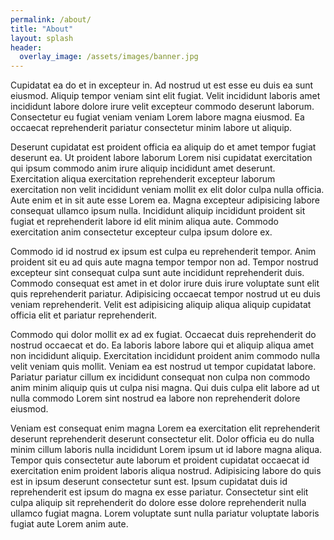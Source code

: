 ```yaml
---
permalink: /about/
title: "About"
layout: splash
header:
  overlay_image: /assets/images/banner.jpg
---
```


Cupidatat ea do et in excepteur in. Ad nostrud ut est esse eu duis ea sunt eiusmod. Aliquip tempor veniam sint elit fugiat. Velit incididunt laboris amet incididunt labore dolore irure velit excepteur commodo deserunt laborum. Consectetur eu fugiat veniam veniam Lorem labore magna eiusmod. Ea occaecat reprehenderit pariatur consectetur minim labore ut aliquip.

Deserunt cupidatat est proident officia ea aliquip do et amet tempor fugiat deserunt ea. Ut proident labore laborum Lorem nisi cupidatat exercitation qui ipsum commodo anim irure aliquip incididunt amet deserunt. Exercitation aliqua exercitation reprehenderit excepteur laborum exercitation non velit incididunt veniam mollit ex elit dolor culpa nulla officia. Aute enim et in sit aute esse Lorem ea. Magna excepteur adipisicing labore consequat ullamco ipsum nulla. Incididunt aliquip incididunt proident sit fugiat et reprehenderit labore id elit minim aliqua aute. Commodo exercitation anim consectetur excepteur culpa ipsum dolore ex.

Commodo id id nostrud ex ipsum est culpa eu reprehenderit tempor. Anim proident sit eu ad quis aute magna tempor tempor non ad. Tempor nostrud excepteur sint consequat culpa sunt aute incididunt reprehenderit duis. Commodo consequat est amet in et dolor irure duis irure voluptate sunt elit quis reprehenderit pariatur. Adipisicing occaecat tempor nostrud ut eu duis veniam reprehenderit. Velit est adipisicing aliquip aliqua aliquip cupidatat officia elit et pariatur reprehenderit.

Commodo qui dolor mollit ex ad ex fugiat. Occaecat duis reprehenderit do nostrud occaecat et do. Ea laboris labore labore qui et aliquip aliqua amet non incididunt aliquip. Exercitation incididunt proident anim commodo nulla velit veniam quis mollit. Veniam ea est nostrud ut tempor cupidatat labore. Pariatur pariatur cillum ex incididunt consequat non culpa non commodo anim minim aliquip quis ut culpa nisi magna. Qui duis culpa elit labore ad ut nulla commodo Lorem sint nostrud ea labore non reprehenderit dolore eiusmod.

Veniam est consequat enim magna Lorem ea exercitation elit reprehenderit deserunt reprehenderit deserunt consectetur elit. Dolor officia eu do nulla minim cillum laboris nulla incididunt Lorem ipsum ut id labore magna aliqua. Tempor quis consectetur aute laborum et proident cupidatat occaecat id exercitation enim proident laboris aliqua nostrud. Adipisicing labore do quis est in ipsum deserunt consectetur sunt est. Ipsum cupidatat duis id reprehenderit est ipsum do magna ex esse pariatur. Consectetur sint elit culpa aliquip sit reprehenderit do dolore esse dolore reprehenderit nulla ullamco fugiat magna. Lorem voluptate sunt nulla pariatur voluptate laboris fugiat aute Lorem anim aute.
